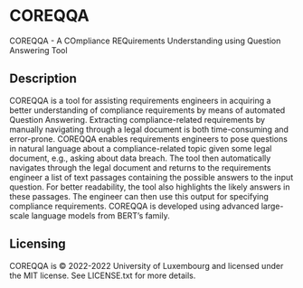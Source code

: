 # COREQQA
COREQQA - A COmpliance REQuirements Understanding using Question Answering Tool

## Description 
COREQQA is a tool for assisting requirements engineers in acquiring a better understanding of compliance requirements by means of automated Question Answering. Extracting compliance-related requirements by manually navigating through a legal document is both time-consuming and error-prone. COREQQA enables requirements engineers to pose questions in natural language about a compliance-related topic given some legal document, e.g., asking about data breach. The tool then automatically navigates through the legal document and returns to the requirements engineer a list of text passages containing the possible answers to the input question. For better readability, the tool also highlights the likely answers in these passages. The engineer can then use this output for specifying compliance requirements. COREQQA is developed using advanced large-scale language models from BERT’s family. 

## Licensing
COREQQA is © 2022-2022 University of Luxembourg and licensed under the MIT license. See LICENSE.txt for more details.
